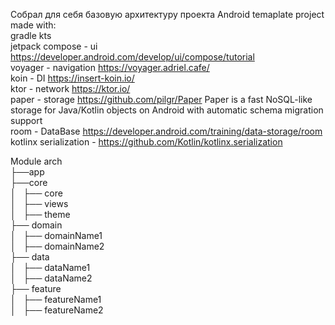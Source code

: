 Собрал для себя базовую архитектуру проекта
Android temaplate project made with:  
gradle kts  
jetpack compose - ui https://developer.android.com/develop/ui/compose/tutorial  
voyager - navigation https://voyager.adriel.cafe/  
koin - DI https://insert-koin.io/  
ktor - network https://ktor.io/  
paper - storage https://github.com/pilgr/Paper Paper is a fast NoSQL-like storage for Java/Kotlin objects on Android with automatic schema migration support    
room - DataBase https://developer.android.com/training/data-storage/room  
kotlinx serialization - https://github.com/Kotlin/kotlinx.serialization  

Module arch  
├──app  
├──core  
│   ├── core  
│   ├── views  
│   ├── theme  
├── domain  
│   ├── domainName1  
│   ├── domainName2  
├── data  
│   ├── dataName1  
│   ├── dataName2  
├── feature  
│   ├── featureName1  
│   ├── featureName2 
